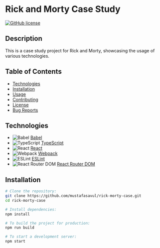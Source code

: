 # Rick and Morty Case Study

[![GitHub license](https://img.shields.io/github/license/mustafasavul/rick-morty-case)](https://github.com/mustafasavul/rick-morty-case/blob/main/LICENSE)

## Description

This is a case study project for Rick and Morty, showcasing the usage of various technologies.

## Table of Contents

- [Technologies](#technologies)
- [Installation](#installation)
- [Usage](#usage)
- [Contributing](#contributing)
- [License](#license)
- [Bug Reports](#bug-reports)

## Technologies

- <img src="https://img.shields.io/badge/Babel-%5E7.23.9-yellow" alt="Babel" /> [Babel](https://babeljs.io/)
- <img src="https://img.shields.io/badge/TypeScript-%5E5.3.3-blue" alt="TypeScript" /> [TypeScript](https://www.typescriptlang.org/)
- <img src="https://img.shields.io/badge/React-%5E18.2.0-blue" alt="React" /> [React](https://reactjs.org/)
- <img src="https://img.shields.io/badge/Webpack-%5E5.90.0-blue" alt="Webpack" /> [Webpack](https://webpack.js.org/)
- <img src="https://img.shields.io/badge/ESLint-%5E8.56.0-orange" alt="ESLint" /> [ESLint](https://eslint.org/)
- <img src="https://img.shields.io/badge/React%20Router%20DOM-%5E6.22.0-blue" alt="React Router DOM" /> [React Router DOM](https://reactrouter.com/)

## Installation

```sh
# Clone the repository:
git clone https://github.com/mustafasavul/rick-morty-case.git
cd rick-morty-case

# Install dependencies:
npm install

# To build the project for production:
npm run build

# To start a development server:
npm start
```

